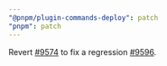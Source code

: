 ```yaml
---
"@pnpm/plugin-commands-deploy": patch
"pnpm": patch
---
```


Revert [#9574](https://github.com/pnpm/pnpm/pull/9574) to fix a regression [#9596](https://github.com/pnpm/pnpm/issues/9596).
